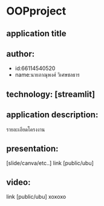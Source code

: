 # OOPproject

## application title

## author: 
  * id:66114540520
  * name:นายภาณุพงศ์ วิเศษชลธาร

## technology: [streamlit]

## application description:
รายละเอียดโครงงาน

## presentation:
[slide/canva/etc..] link [public/ubu]

## video:
link [public/ubu]
 xoxoxo
